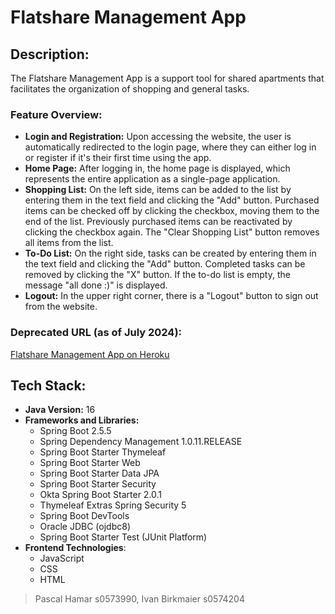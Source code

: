 # Flatshare Management App
## **Description:**
The Flatshare Management App is a support tool for shared apartments that facilitates the organization of shopping and general tasks.

### **Feature Overview:**
- **Login and Registration:** Upon accessing the website, the user is automatically redirected to the login page, where they can either log in or register if it's their first time using the app.
- **Home Page:** After logging in, the home page is displayed, which represents the entire application as a single-page application.
- **Shopping List:** On the left side, items can be added to the list by entering them in the text field and clicking the "Add" button. Purchased items can be checked off by clicking the checkbox, moving them to the end of the list. Previously purchased items can be reactivated by clicking the checkbox again. The "Clear Shopping List" button removes all items from the list.
- **To-Do List:** On the right side, tasks can be created by entering them in the text field and clicking the "Add" button. Completed tasks can be removed by clicking the "X" button. If the to-do list is empty, the message "all done :)" is displayed.
- **Logout:** In the upper right corner, there is a "Logout" button to sign out from the website.

### **Deprecated URL (as of July 2024):**
[Flatshare Management App on Heroku](https://wg-verwaltung.herokuapp.com/)

## **Tech Stack:**
- **Java Version:** 16
- **Frameworks and Libraries:**
  - Spring Boot 2.5.5
  - Spring Dependency Management 1.0.11.RELEASE
  - Spring Boot Starter Thymeleaf
  - Spring Boot Starter Web
  - Spring Boot Starter Data JPA
  - Spring Boot Starter Security
  - Okta Spring Boot Starter 2.0.1
  - Thymeleaf Extras Spring Security 5
  - Spring Boot DevTools
  - Oracle JDBC (ojdbc8)
  - Spring Boot Starter Test (JUnit Platform)
- **Frontend Technologies**:
  - JavaScript
  - CSS
  - HTML


> Pascal Hamar s0573990, Ivan Birkmaier s0574204


